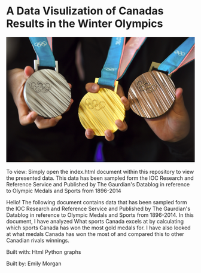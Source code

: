 # A Data Visulization of Canadas Results in the Winter Olympics
<img src="images/medals.jpg" alt="Olympic Medals">

To view: Simply open the index.html document within this repository to view the presented data. This data has been sampled form the IOC Research and Reference Service and Published by The Gaurdian's Datablog in reference to Olympic Medals and Sports from 1896-2014

Hello! The following document contains data that has been sampled form the IOC Research and Reference Service and Published by The Gaurdian's Datablog in reference to Olympic Medals and Sports from 1896-2014. In this document, I have analyzed What sports Canada excels at by calculating which sports Canada has won the most gold medals for. I have also looked at what medals Canada has won the most of and compared this to other Canadian rivals winnings. 
 


Built with:
Html
Python graphs

Built by:
Emily Morgan